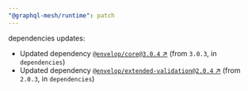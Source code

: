 ```yaml
---
"@graphql-mesh/runtime": patch
---
```

dependencies updates:
  - Updated dependency [`@envelop/core@3.0.4` ↗︎](https://www.npmjs.com/package/@envelop/core/v/3.0.4) (from `3.0.3`, in `dependencies`)
  - Updated dependency [`@envelop/extended-validation@2.0.4` ↗︎](https://www.npmjs.com/package/@envelop/extended-validation/v/2.0.4) (from `2.0.3`, in `dependencies`)
